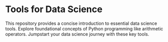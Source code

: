 # Tools for Data Science
This repository provides a concise introduction to essential data science tools. Explore foundational concepts of Python programming like arithmetic operators. Jumpstart your data science journey with these key tools.
